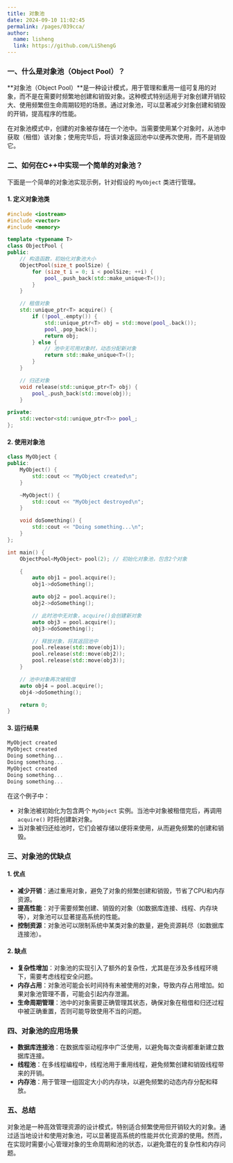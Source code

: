 ```yaml
---
title: 对象池
date: 2024-09-10 11:02:45
permalink: /pages/039cca/
author: 
  name: lisheng
  link: https://github.com/LiShengG
---
```

### 一、什么是对象池（Object Pool）？

**对象池（Object Pool）**是一种设计模式，用于管理和重用一组可复用的对象，而不是在需要时频繁地创建和销毁对象。这种模式特别适用于对象创建开销较大、使用频繁但生命周期较短的场景。通过对象池，可以显著减少对象创建和销毁的开销，提高程序的性能。

在对象池模式中，创建的对象被存储在一个池中。当需要使用某个对象时，从池中获取（租借）该对象；使用完毕后，将该对象返回池中以便再次使用，而不是销毁它。

### 二、如何在C++中实现一个简单的对象池？

下面是一个简单的对象池实现示例，针对假设的 `MyObject` 类进行管理。

#### 1. 定义对象池类

```cpp
#include <iostream>
#include <vector>
#include <memory>

template <typename T>
class ObjectPool {
public:
    // 构造函数，初始化对象池大小
    ObjectPool(size_t poolSize) {
        for (size_t i = 0; i < poolSize; ++i) {
            pool_.push_back(std::make_unique<T>());
        }
    }

    // 租借对象
    std::unique_ptr<T> acquire() {
        if (!pool_.empty()) {
            std::unique_ptr<T> obj = std::move(pool_.back());
            pool_.pop_back();
            return obj;
        } else {
            // 池中无可用对象时，动态分配新对象
            return std::make_unique<T>();
        }
    }

    // 归还对象
    void release(std::unique_ptr<T> obj) {
        pool_.push_back(std::move(obj));
    }

private:
    std::vector<std::unique_ptr<T>> pool_;
};
```

#### 2. 使用对象池

```cpp
class MyObject {
public:
    MyObject() {
        std::cout << "MyObject created\n";
    }

    ~MyObject() {
        std::cout << "MyObject destroyed\n";
    }

    void doSomething() {
        std::cout << "Doing something...\n";
    }
};

int main() {
    ObjectPool<MyObject> pool(2); // 初始化对象池，包含2个对象

    {
        auto obj1 = pool.acquire();
        obj1->doSomething();

        auto obj2 = pool.acquire();
        obj2->doSomething();

        // 此时池中无对象，acquire()会创建新对象
        auto obj3 = pool.acquire();
        obj3->doSomething();

        // 释放对象，将其返回池中
        pool.release(std::move(obj1));
        pool.release(std::move(obj2));
        pool.release(std::move(obj3));
    }

    // 池中对象再次被租借
    auto obj4 = pool.acquire();
    obj4->doSomething();

    return 0;
}
```

#### 3. 运行结果

```cpp
MyObject created
MyObject created
Doing something...
Doing something...
MyObject created
Doing something...
Doing something...
```

在这个例子中：

- 对象池被初始化为包含两个 `MyObject` 实例。当池中对象被租借完后，再调用 `acquire()` 时将创建新对象。
- 当对象被归还给池时，它们会被存储以便将来使用，从而避免频繁的创建和销毁。

### 三、对象池的优缺点

#### 1. 优点

- **减少开销**：通过重用对象，避免了对象的频繁创建和销毁，节省了CPU和内存资源。
- **提高性能**：对于需要频繁创建、销毁的对象（如数据库连接、线程、内存块等），对象池可以显著提高系统的性能。
- **控制资源**：对象池可以限制系统中某类对象的数量，避免资源耗尽（如数据库连接池）。

#### 2. 缺点

- **复杂性增加**：对象池的实现引入了额外的复杂性，尤其是在涉及多线程环境下，需要考虑线程安全问题。
- **内存占用**：对象池可能会长时间持有未被使用的对象，导致内存占用增加。如果对象池管理不善，可能会引起内存泄漏。
- **生命周期管理**：池中的对象需要正确管理其状态，确保对象在租借和归还过程中被正确重置，否则可能导致使用不当的问题。

### 四、对象池的应用场景

- **数据库连接池**：在数据库驱动程序中广泛使用，以避免每次查询都重新建立数据库连接。
- **线程池**：在多线程编程中，线程池用于重用线程，避免频繁创建和销毁线程带来的开销。
- **内存池**：用于管理一组固定大小的内存块，以避免频繁的动态内存分配和释放。

### 五、总结

对象池是一种高效管理资源的设计模式，特别适合频繁使用但开销较大的对象。通过适当地设计和使用对象池，可以显著提高系统的性能并优化资源的使用。然而，在实现时需要小心管理对象的生命周期和池的状态，以避免潜在的复杂性和内存问题。